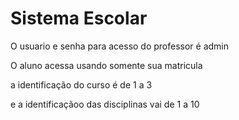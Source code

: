# Sistema Escolar

O usuario e senha para acesso do professor é admin

O aluno acessa usando somente sua matricula

a identificação do curso é de 1 a 3

e a identificaçãoo das disciplinas vai de 1 a 10